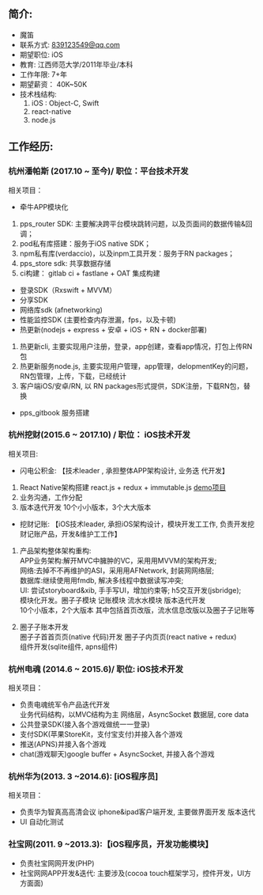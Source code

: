 ## 简介: 

* 魔笛 
* 联系方式: 839123549@qq.com
* 期望职位: iOS
* 教育: 江西师范大学/2011年毕业/本科
* 工作年限: 7+年
* 期望薪资： 40K~50K
* 技术栈结构: 
  1. iOS : Object-C, Swift
  2. react-native
  3. node.js

## 工作经历: 

### 杭州潘帕斯 (2017.10 ~ 至今)/ 职位：平台技术开发

相关项目：
* 牵牛APP模块化
1. pps_router SDK: 主要解决跨平台模块跳转问题，以及页面间的数据传输&回调；
2. pod私有库搭建：服务于iOS native SDK；
3. npm私有库(verdaccio)，以及inpm工具开发：服务于RN packages；
4. pps_store sdk: 共享数据存储
5. ci构建： gitlab ci + fastlane + OAT 集成构建
* 登录SDK（Rxswift + MVVM）
* 分享SDK
* 网络库sdk (afnetworking)
* 性能监控SDK (主要检查内存泄漏，fps，以及卡顿)
* 热更新(nodejs + express + 安卓 + iOS + RN + docker部署)
1. 热更新cli, 主要实现用户注册，登录，app创建，查看app情况，打包上传RN 包
2. 热更新服务node.js, 主要实现用户管理，app管理，delopmentKey的问题，RN包管理，上传，下载，已经统计
3. 客户端iOS/安卓/RN, 以 RN packages形式提供，SDK注册，下载RN包，替换
* pps_gitbook 服务搭建

### 杭州挖财(2015.6 ~ 2017.10) / 职位： iOS技术开发

相关项目:

*  闪电公积金: 【技术leader , 承担整体APP架构设计, 业务迭 代开发】
  
1. React Native架构搭建 react.js + redux + immutable.js [demo项目](https://jeremyzj.github.io/rnstarter/) 
2. 业务沟通，工作分配
3. 版本迭代开发 10个⼩小版本，3个⼤大版本

*  挖财记账: 【iOS技术leader, 承担iOS架构设计，模块开发⼯工作, 负责开发挖财记账产品，开发&维护⼯工作】

1. 产品架构整体架构重构:  
APP业务架构:解开MVC中臃肿的VC，采⽤用MVVM的架构开发;   
网络:去掉不不再维护的ASI，采⽤用AFNetwork, 封装⽹网络层;   
数据库:继续使⽤用fmdb, 解决多线程中数据读写冲突;  
UI: 尝试storyboard&xib, ⼿手写UI，增加约束等; h5交互开发(jsbridge);  
模块化开发。圈⼦子模块 记账模块 流⽔水模块 版本迭代开发  
10个⼩版本，2个大版本 其中包括首页改版，流⽔信息改版以及圈⼦子记账等    

2. 圈⼦子账本开发  
圈⼦子⾸首⻚页(native 代码)开发 圈⼦子内⻚页(react native + redux)  
组件开发(sqlite组件, apns组件)

### 杭州电魂 (2014.6 ~ 2015.6)/ 职位: iOS技术开发

相关项目：

* 负责电魂统军令产品迭代开发   
  业务代码结构，以MVC结构为主 
  网络层，AsyncSocket 数据层, core data 
* 公共登录SDK(接⼊各个游戏做统⼀一登录) 
* 支付SDK(苹果StoreKit，⽀付宝支付)并接⼊各个游戏 
* 推送(APNS)并接入各个游戏
* chat(游戏聊天)google buffer + AsyncSocket, 并接入各个游戏

### 杭州华为(2013. 3 ~2014.6): [iOS程序员]

相关项目：

* 负责华为智真⾼高清会议 iphone&ipad客户端开发, 主要做界⾯开发 版本迭代
* UI ⾃动化测试

### 社宝网(2011. 9 ~2013.3):【iOS程序员，开发功能模块】
* 负责社宝⽹网开发(PHP) 
* 社宝⽹网APP开发&迭代: 主要涉及(cocoa touch框架学习，控件开发，UI⽅方⾯面)





